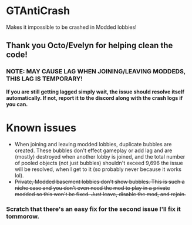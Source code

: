 # GTAntiCrash
Makes it impossible to be crashed in Modded lobbies!
## Thank you Octo/Evelyn for helping clean the code!
### NOTE: MAY CAUSE LAG WHEN JOINING/LEAVING MODDEDS, THIS LAG IS TEMPORARY!
**If you are still getting lagged simply wait, the issue should resolve itself automatically. If not, report it to the discord along with the crash logs if you can.**

# Known issues
- When joining and leaving modded lobbies, duplicate bubbles are created. These bubbles don't effect gameplay or add lag and are (mostly) destroyed when another lobby is joined, and the total number of pooled objects (not just bubbles) shouldn't exceed 9,696 the issue will be resolved, when I get to it (so probably never because it works lol).
- ~~Private, Modded basement lobbies don't show bubbles. This is such a niche case and you don't even need the mod to play in a private modded so this won't be fixed. Just leave, disable the mod, and rejoin.~~
### Scratch that there's an easy fix for the second issue I'll fix it tommorow. ###
